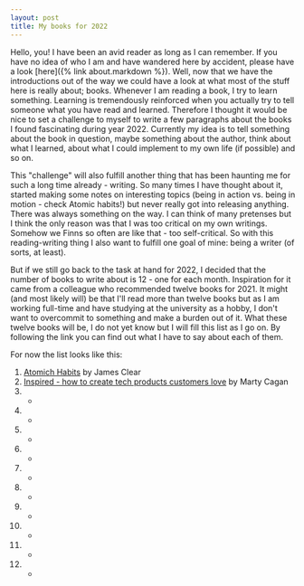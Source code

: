 ```yaml
---
layout: post
title: My books for 2022
---
```


Hello, you! I have been an avid reader as long as I can remember. If you have no idea of who I am and have wandered here by accident, please have a look [here]({% link about.markdown %}). Well, now that we have the introductions out of the way we could have a look at what most of the stuff here is really about; books. Whenever I am reading a book, I try to learn something. Learning is tremendously reinforced when you actually try to tell someone what you have read and learned. Therefore I thought it would be nice to set a challenge to myself to write a few paragraphs about the books I found fascinating during year 2022. Currently my idea is to tell something about the book in question, maybe something about the author, think about what I learned, about what I could implement to my own life (if possible) and so on. 

This "challenge" will also fulfill another thing that has been haunting me for such a long time already - writing. So many times I have thought about it, started making some notes on interesting topics (being in action vs. being in motion - check Atomic habits!) but never really got into releasing anything. There was always something on the way. I can think of many pretenses but I think the only reason was that I was too critical on my own writings. Somehow we Finns so often are like that - too self-critical. So with this reading-writing thing I also want to fulfill one goal of mine: being a writer (of sorts, at least). 

But if we still go back to the task at hand for 2022, I decided that the number of books to write about is 12 - one for each month. Inspiration for it came from a colleague who recommended twelve books for 2021. It might (and most likely will) be that I'll read more than twelve books but as I am working full-time and have studying at the university as a hobby, I don't want to overcommit to something and make a burden out of it. What these twelve books will be, I do not yet know but I will fill this list as I go on. By following the link you can find out what I have to say about each of them. 

For now the list looks like this: 
1. [Atomich Habits](https://www.amazon.com/Atomic-Habits-Proven-Build-Break/dp/0735211299) by James Clear
2. [Inspired - how to create tech products customers love](https://www.amazon.com/INSPIRED-Create-Tech-Products-Customers/dp/1119387507) by Marty Cagan
3. -
4. -
5. -
6. -
7. -
8. -
9. -
10. -
11. -
12. -
